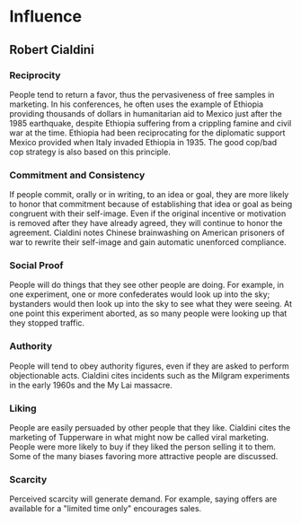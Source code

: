 # Influence
## Robert Cialdini

### Reciprocity
People tend to return a favor, thus the pervasiveness of free samples in marketing. In his conferences, he often uses the example of Ethiopia providing thousands of dollars in humanitarian aid to Mexico just after the 1985 earthquake, despite Ethiopia suffering from a crippling famine and civil war at the time. Ethiopia had been reciprocating for the diplomatic support Mexico provided when Italy invaded Ethiopia in 1935. The good cop/bad cop strategy is also based on this principle.

### Commitment and Consistency
If people commit, orally or in writing, to an idea or goal, they are more likely to honor that commitment because of establishing that idea or goal as being congruent with their self-image. Even if the original incentive or motivation is removed after they have already agreed, they will continue to honor the agreement. Cialdini notes Chinese brainwashing on American prisoners of war to rewrite their self-image and gain automatic unenforced compliance.

### Social Proof
People will do things that they see other people are doing. For example, in one experiment, one or more confederates would look up into the sky; bystanders would then look up into the sky to see what they were seeing. At one point this experiment aborted, as so many people were looking up that they stopped traffic.

### Authority
People will tend to obey authority figures, even if they are asked to perform objectionable acts. Cialdini cites incidents such as the Milgram experiments in the early 1960s and the My Lai massacre.

### Liking
People are easily persuaded by other people that they like. Cialdini cites the marketing of Tupperware in what might now be called viral marketing. People were more likely to buy if they liked the person selling it to them. Some of the many biases favoring more attractive people are discussed.

### Scarcity
Perceived scarcity will generate demand. For example, saying offers are available for a "limited time only" encourages sales.